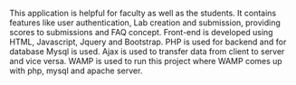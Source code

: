 This application is helpful for faculty as well as the students. 
It contains features like user authentication, Lab creation and submission, providing scores to submissions and FAQ concept. 
Front-end is developed using HTML, Javascript, Jquery and Bootstrap. PHP is used for backend and for database Mysql is used. 
Ajax is used to transfer data from client to server and vice versa. 
WAMP is used to run this project where WAMP comes up with php, mysql and apache server. 
